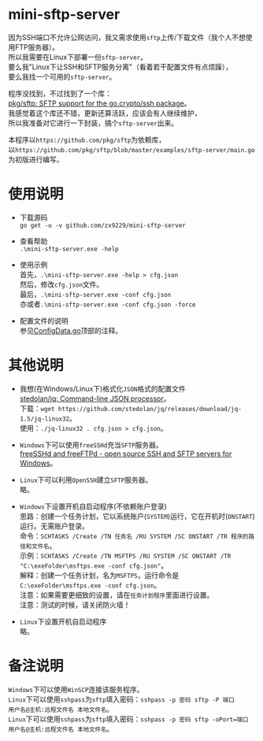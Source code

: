 # mini-sftp-server

因为SSH端口不允许公网访问，我又需求使用`sftp`上传/下载文件（我个人不想使用FTP服务器）。  
所以我需要在Linux下部署一份`sftp-server`。  
要么我"Linux下让SSH和SFTP服务分离"（看着若干配置文件有点烦躁），  
要么我找一个可用的`sftp-server`。  

程序没找到，不过找到了一个库：  
[pkg/sftp: SFTP support for the go.crypto/ssh package](https://github.com/pkg/sftp)。  
我感觉着这个库还不错，更新还算活跃，应该会有人继续维护，  
所以我准备对它进行一下封装，搞个`sftp-server`出来。  

本程序以`https://github.com/pkg/sftp`为依赖库，  
以`https://github.com/pkg/sftp/blob/master/examples/sftp-server/main.go`为初版进行编写。  


# 使用说明

* 下载源码  
`go get -u -v github.com/zx9229/mini-sftp-server`

* 查看帮助  
`.\mini-sftp-server.exe -help`

* 使用示例  
首先，`.\mini-sftp-server.exe -help > cfg.json`  
然后，修改`cfg.json`文件。  
最后，`.\mini-sftp-server.exe -conf cfg.json`  
亦或者`.\mini-sftp-server.exe -conf cfg.json -force`

* 配置文件的说明  
参见[ConfigData.go](https://github.com/zx9229/mini-sftp-server/blob/master/ConfigData.go)顶部的注释。  


# 其他说明

* 我想(在Windows/Linux下)格式化`JSON`格式的配置文件  
[stedolan/jq: Command-line JSON processor](https://github.com/stedolan/jq)。  
下载：`wget https://github.com/stedolan/jq/releases/download/jq-1.5/jq-linux32`。  
使用：`./jq-linux32 . cfg.json > cfg.json`。  

* `Windows`下可以使用`freeSSHd`充当`SFTP`服务器。  
[freeSSHd and freeFTPd - open source SSH and SFTP servers for Windows](http://www.freesshd.com/)。  

* `Linux`下可以利用`OpenSSH`建立`SFTP`服务器。  
略。  

* `Windows`下设置开机自启动程序(不依赖账户登录)  
思路：创建一个任务计划，它以系统账户(`SYSTEM`)运行，它在开机时(`ONSTART`)运行。无需账户登录。  
命令：`SCHTASKS /Create /TN 任务名 /RU SYSTEM /SC ONSTART /TR 程序的路径和文件名`。  
示例：`SCHTASKS /Create /TN MSFTPS /RU SYSTEM /SC ONSTART /TR "C:\exeFolder\msftps.exe -conf cfg.json"`。  
解释：创建一个任务计划，名为`MSFTPS`，运行命令是`C:\exeFolder\msftps.exe -conf cfg.json`。  
注意：如果需要更细致的设置，请在`任务计划程序`里面进行设置。  
注意：测试的时候，请关闭防火墙！

* `Linux`下设置开机自启动程序  
略。


# 备注说明  

`Windows`下可以使用`WinSCP`连接该服务程序。  
`Linux`下可以使用`sshpass`为`sftp`填入密码：`sshpass -p 密码 sftp -P 端口     用户名@主机:远程文件名 本地文件名`。  
`Linux`下可以使用`sshpass`为`sftp`填入密码：`sshpass -p 密码 sftp -oPort=端口 用户名@主机:远程文件名 本地文件名`。  
